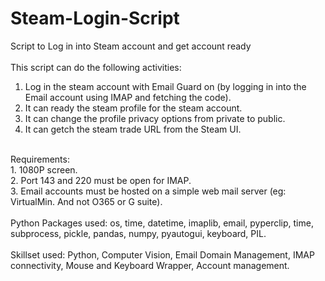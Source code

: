  # Steam-Login-Script
Script to Log in into Steam account and get account ready<br>
<br>
This script can do the following activities: <br>
1. Log in the steam account with Email Guard on (by logging in into the Email account using IMAP and fetching the code).<br>
2. It can ready the steam profile for the steam account.<br>
3. It can change the profile privacy options from private to public.<br>
4. It can getch the steam trade URL from the Steam UI.<br>
<br>
Requirements: <br>
1. 1080P screen.<br>
2. Port 143 and 220 must be open for IMAP.<br>
3. Email accounts must be hosted on a simple web mail server (eg: VirtualMin. And not O365 or G suite).<br>
<br>
Python Packages used: os, time, datetime, imaplib, email, pyperclip, time, subprocess, pickle, pandas, numpy, pyautogui, keyboard, PIL.<br>
<br>
Skillset used: Python, Computer Vision, Email Domain Management, IMAP connectivity, Mouse and Keyboard Wrapper, Account management.<br>
